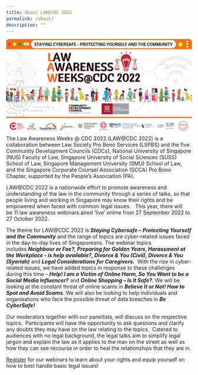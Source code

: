 ```yaml
---
title: About LAW@CDC 2022
permalink: /about/
description: ""
---
```

![Key visual of LAW@CDC 2022](/images/banner%20hi-res.jpg)
The Law Awareness Weeks @ CDC 2022 (LAW@CDC 2022) is a collaboration between Law Society Pro Bono Services (LSPBS) and the five Community Development Councils (CDCs), National University of Singapore (NUS) Faculty of Law, Singapore University of Social Sciences (SUSS) School of Law, Singapore Management University (SMU) School of Law, and the Singapore Corporate Counsel Association (SCCA) Pro Bono Chapter, supported by the People’s Association (PA).

LAW@CDC 2022 is a nationwide effort to promote awareness and understanding of the law in the community through a series of talks, so that people living and working in Singapore may know their rights and be empowered when faced with common legal issues.   This year, there will be 11 law awareness webinars aired ‘live’ online from 27 September 2022 to 27 October 2022.

The theme for LAW@CDC 2022 is **_Staying Cybersafe – Protecting Yourself and the Community_** and the range of topics are cyber-related issues faced in the day-to-day lives of Singaporeans. The webinar topics includes **_Neighbour or Foe?, Preparing for Golden Years, Harassment at the Workplace - is help available?, Divorce & You (Civil), Divorce & You (Syariah)_** and **_Legal Considerations for Caregivers._**  With the rise in cyber-related issues, we have added topics in response to these challenges during this time – **_Help! I am a Victim of Online Harm, So You Want to be a Social Media Influencer?_** and **_Online Shopping – Is It Safe?_**. We will be looking at the constant threat of online scams in **_Believe It or Not! How to Spot and Avoid Scams_**. We will also be looking to help individuals and organisations who face the possible threat of data breaches in **_Be_** **_CyberSafe!_**

Our moderators together with our panellists, will discuss on the respective topics.  Participants will have the opportunity to ask questions and clarify any doubts they may have on the law relating to the topics.  Catered to audiences with no legal background, the legal talks aim to simplify legal jargon and explain the law as it applies to the man on the street as well as how they can see recourse in order to heal the relationships that they are in.

[Register](/webinar/) for our webinars to learn about your rights and equip yourself on how to best handle basic legal issues!